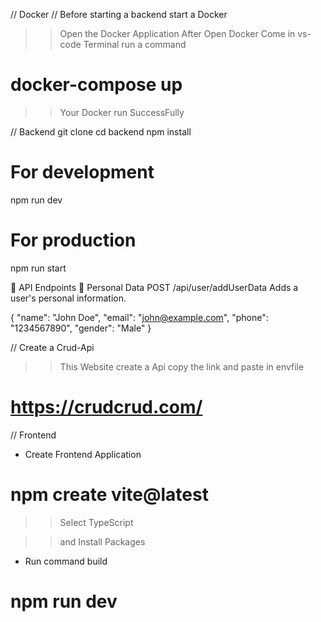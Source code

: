 // Docker
// Before starting a backend start a Docker

>>  Open the Docker Application
>> After Open Docker Come in vs-code Terminal run a command 
#  docker-compose up

 >> Your Docker run SuccessFully 



// Backend
git clone <your-repo-url>
cd backend
npm install


# For development
npm run dev

# For production
npm run start


🔗 API Endpoints
📁 Personal Data
POST /api/user/addUserData
Adds a user's personal information.


{
  "name": "John Doe",
  "email": "john@example.com",
  "phone": "1234567890",
  "gender": "Male"
}



// Create a  Crud-Api
>>  This Website create a Api  copy the link and paste in envfile
  # https://crudcrud.com/

 


// Frontend

* Create Frontend Application 
 # npm create vite@latest

 >> Select TypeScript

>> and Install Packages 

* Run command build 
# npm run dev








